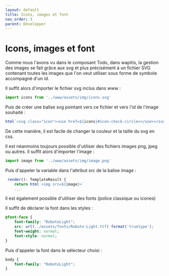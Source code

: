 ```yaml
---
layout: default
title: Icons, images et font
nav_order: 3
parent: Développer
---
```


# Icons, images et font

Comme nous l'avons vu dans le composant Todo, dans wapitis, la gestion des images se fait grâce aux svg et plus précisément à un fichier SVG contenant toutes les images que l'on veut utiliser sous forme de symbole accompagné d'un id.

Il suffit alors d'importer le fichier svg inclus dans www :

```typescript
import icons from '../www/assets/img/icons.svg'
```

Puis de créer une balise svg pointant vers ce fichier et vers l'id de l'image souhaité :

```typescript
html`<svg class="icon"><use href=${icons}#icon-check-circle></use></svg>`
```

De cette manière, il est facile de changer la couleur et la taille du svg en css.

Il est néanmoins toujours possible d'utiliser des fichiers images png, jpeg ou autres. Il suffit alors d'importer l'image :

```typescript
import image from '../www/assets/img/image.png'
```

Puis d'appeler la variable dans l'attribut src de la balise image :
```typescript
 render(): TemplateResult {
    return html`<img src=${image}>`
    ...
```

Il est également possible d'utiliser des fonts (police classique ou icones)

Il suffit de déclarer la font dans les styles :

```css
@font-face {
    font-family: "RobotoLight";
    src: url(../assets/fonts/Roboto-Light.ttf) format('truetype');
    font-weight: normal;
    font-style: normal;
}
```

Puis d'appeler la font dans le sélecteur choisi :

```css
body {
    font-family: "RobotoLight";
}
```